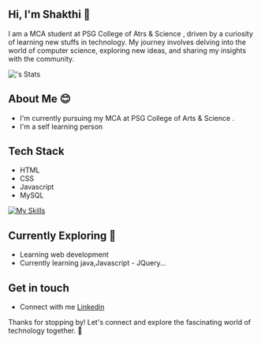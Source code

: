 ## Hi, I'm Shakthi 👋

I am a MCA student at PSG College of Atrs & Science , driven by a curiosity of learning new stuffs in technology. My journey involves delving into the world of computer science, exploring new ideas, and sharing my insights with the community.

![<username>'s Stats](https://github-readme-stats.vercel.app/api?username=shakthi198&theme=vue-dark&show_icons=true&hide_border=true&count_private=true)


## About Me 😊
- I'm currently pursuing my MCA at PSG College of Arts & Science .
- I'm a self learning person

## Tech Stack
-  HTML
-  CSS
-  Javascript
-  MySQL

[![My Skills](https://skillicons.dev/icons?i=html,css,javascript,mysql)](https://skillicons.dev)

## Currently Exploring 💫
- Learning web development
- Currently learning java,Javascript - JQuery...

## Get in touch
- Connect with me [Linkedin](https://www.linkedin.com/in/shakthi-s-08b179293)

Thanks for stopping by! Let's connect and explore the fascinating world of technology together. 🚀
